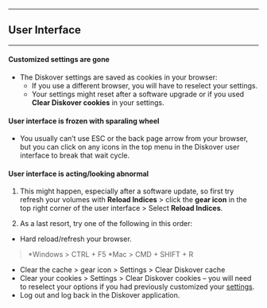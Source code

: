 ___
## User Interface
___

#### Customized settings are gone

- The Diskover settings are saved as cookies in your browser:
  - If you use a different browser, you will have to reselect your settings.
  - Your settings might reset after a software upgrade or if you used **Clear Diskover cookies** in your settings.

#### User interface is frozen with sparaling wheel

- You usually can’t use ESC or the back page arrow from your browser, but you can click on any icons in the top menu in the Diskover user interface to break that wait cycle.

#### User interface is acting/looking abnormal

1. This might happen, especially after a software update, so first try refresh your volumes with **Reload Indices** > click the **gear icon** in the top right corner of the user interface > Select **Reload Indices**.

2. As a last resort, try one of the following in this order: 

  - Hard reload/refresh your browser.
  > *Windows > CTRL + F5 
  > *Mac > CMD + SHIFT + R
  - Clear the cache > gear icon > Settings > Clear Diskover cache
  - Clear your cookies > Settings > Clear Diskover cookies – you will need to reselect your options if you had previously customized your [settings](https://docs.diskoverdata.com/diskover_user_guide/#settings).
  - Log out and log back in the Diskover application. 

